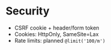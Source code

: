 # Security

- CSRF cookie + header/form token
- Cookies: HttpOnly, SameSite=Lax
- Rate limits: planned `@limit('100/m')`
